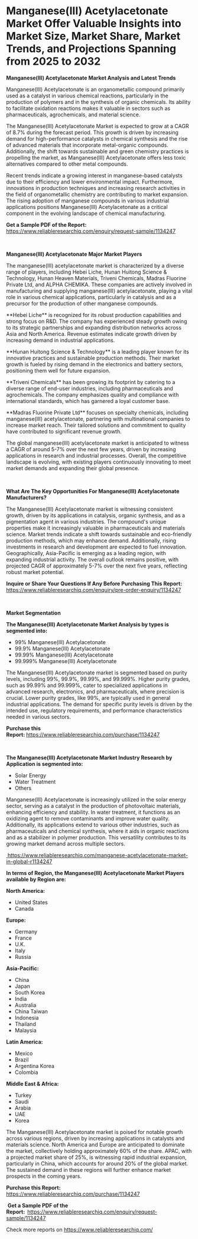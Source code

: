 <p><h1>Manganese(III) Acetylacetonate Market Offer Valuable Insights into Market Size, Market Share, Market Trends, and Projections Spanning from 2025 to 2032</h1></p><p><strong>Manganese(III) Acetylacetonate Market Analysis and Latest Trends</strong></p>
<p><p>Manganese(III) Acetylacetonate is an organometallic compound primarily used as a catalyst in various chemical reactions, particularly in the production of polymers and in the synthesis of organic chemicals. Its ability to facilitate oxidation reactions makes it valuable in sectors such as pharmaceuticals, agrochemicals, and material science.</p><p>The Manganese(III) Acetylacetonate Market is expected to grow at a CAGR of 8.7% during the forecast period. This growth is driven by increasing demand for high-performance catalysts in chemical synthesis and the rise of advanced materials that incorporate metal-organic compounds. Additionally, the shift towards sustainable and green chemistry practices is propelling the market, as Manganese(III) Acetylacetonate offers less toxic alternatives compared to other metal compounds.</p><p>Recent trends indicate a growing interest in manganese-based catalysts due to their efficiency and lower environmental impact. Furthermore, innovations in production techniques and increasing research activities in the field of organometallic chemistry are contributing to market expansion. The rising adoption of manganese compounds in various industrial applications positions Manganese(III) Acetylacetonate as a critical component in the evolving landscape of chemical manufacturing.</p></p>
<p><strong>Get a Sample PDF of the Report:&nbsp;</strong> <a href="https://www.reliableresearchiq.com/enquiry/request-sample/1134247?utm_campaign=2324&utm_medium=2&utm_source=Github&utm_content=ia&utm_term=25032025&utm_id=manganeseiii-acetylacetonate">https://www.reliableresearchiq.com/enquiry/request-sample/1134247</a></p>
<p>&nbsp;</p>
<p><strong>Manganese(III) Acetylacetonate Major Market Players</strong></p>
<p><p>The manganese(III) acetylacetonate market is characterized by a diverse range of players, including Hebei Liche, Hunan Huitong Science & Technology, Hunan Heaven Materials, Triveni Chemicals, Madras Fluorine Private Ltd, and ALPHA CHEMIKA. These companies are actively involved in manufacturing and supplying manganese(III) acetylacetonate, playing a vital role in various chemical applications, particularly in catalysis and as a precursor for the production of other manganese compounds.</p><p>**Hebei Liche** is recognized for its robust production capabilities and strong focus on R&D. The company has experienced steady growth owing to its strategic partnerships and expanding distribution networks across Asia and North America. Revenue estimates indicate growth driven by increasing demand in industrial applications.</p><p>**Hunan Huitong Science & Technology** is a leading player known for its innovative practices and sustainable production methods. Their market growth is fueled by rising demand in the electronics and battery sectors, positioning them well for future expansion.</p><p>**Triveni Chemicals** has been growing its footprint by catering to a diverse range of end-user industries, including pharmaceuticals and agrochemicals. The company emphasizes quality and compliance with international standards, which has garnered a loyal customer base.</p><p>**Madras Fluorine Private Ltd** focuses on specialty chemicals, including manganese(III) acetylacetonate, partnering with multinational companies to increase market reach. Their tailored solutions and commitment to quality have contributed to significant revenue growth.</p><p>The global manganese(III) acetylacetonate market is anticipated to witness a CAGR of around 5-7% over the next few years, driven by increasing applications in research and industrial processes. Overall, the competitive landscape is evolving, with existing players continuously innovating to meet market demands and expanding their global presence.</p></p>
<p>&nbsp;</p>
<p><strong>What Are The Key Opportunities For Manganese(III) Acetylacetonate Manufacturers?</strong></p>
<p><p>The Manganese(III) Acetylacetonate market is witnessing consistent growth, driven by its applications in catalysis, organic synthesis, and as a pigmentation agent in various industries. The compound's unique properties make it increasingly valuable in pharmaceuticals and materials science. Market trends indicate a shift towards sustainable and eco-friendly production methods, which may enhance demand. Additionally, rising investments in research and development are expected to fuel innovation. Geographically, Asia-Pacific is emerging as a leading region, with expanding industrial activity. The overall outlook remains positive, with projected CAGR of approximately 5-7% over the next five years, reflecting robust market potential.</p></p>
<p><strong>Inquire or Share Your Questions If Any Before Purchasing This Report:</strong> <a href="https://www.reliableresearchiq.com/enquiry/pre-order-enquiry/1134247?utm_campaign=2324&utm_medium=2&utm_source=Github&utm_content=ia&utm_term=25032025&utm_id=manganeseiii-acetylacetonate">https://www.reliableresearchiq.com/enquiry/pre-order-enquiry/1134247</a></p>
<p>&nbsp;</p>
<p><strong>Market Segmentation</strong></p>
<p><strong>The Manganese(III) Acetylacetonate Market Analysis by types is segmented into:</strong></p>
<p><ul><li>99% Manganese(III) Acetylacetonate</li><li>99.9% Manganese(III) Acetylacetonate</li><li>99.99% Manganese(III) Acetylacetonate</li><li>99.999% Manganese(III) Acetylacetonate</li></ul></p>
<p><p>The Manganese(III) Acetylacetonate market is segmented based on purity levels, including 99%, 99.9%, 99.99%, and 99.999%. Higher purity grades, such as 99.99% and 99.999%, cater to specialized applications in advanced research, electronics, and pharmaceuticals, where precision is crucial. Lower purity grades, like 99%, are typically used in general industrial applications. The demand for specific purity levels is driven by the intended use, regulatory requirements, and performance characteristics needed in various sectors.</p></p>
<p><strong>Purchase this Report:&nbsp;</strong><a href="https://www.reliableresearchiq.com/purchase/1134247?utm_campaign=2324&utm_medium=2&utm_source=Github&utm_content=ia&utm_term=25032025&utm_id=manganeseiii-acetylacetonate">https://www.reliableresearchiq.com/purchase/1134247</a></p>
<p>&nbsp;</p>
<p><strong>The Manganese(III) Acetylacetonate Market Industry Research by Application is segmented into:</strong></p>
<p><ul><li>Solar Energy</li><li>Water Treatment</li><li>Others</li></ul></p>
<p><p>Manganese(III) Acetylacetonate is increasingly utilized in the solar energy sector, serving as a catalyst in the production of photovoltaic materials, enhancing efficiency and stability. In water treatment, it functions as an oxidizing agent to remove contaminants and improve water quality. Additionally, its applications extend to various other industries, such as pharmaceuticals and chemical synthesis, where it aids in organic reactions and as a stabilizer in polymer production. This versatility contributes to its growing market demand across multiple sectors.</p></p>
<p><a href="https://www.reliableresearchiq.com/manganese-acetylacetonate-market-in-global-r1134247?utm_campaign=2324&utm_medium=2&utm_source=Github&utm_content=ia&utm_term=25032025&utm_id=manganeseiii-acetylacetonate">&nbsp;https://www.reliableresearchiq.com/manganese-acetylacetonate-market-in-global-r1134247</a></p>
<p><strong>In terms of Region, the Manganese(III) Acetylacetonate Market Players available by Region are:</strong></p>
<p>
    <p> <strong> North America: </strong>
        <ul>
            <li>United States</li>
            <li>Canada</li>
        </ul>
        </p> 
    <p> <strong> Europe: </strong>
        <ul>
            <li>Germany</li>
            <li>France</li>
            <li>U.K.</li>
            <li>Italy</li>
            <li>Russia</li>
        </ul>
        </p> 
    <p> <strong> Asia-Pacific: </strong>
        <ul>
            <li>China</li>
            <li>Japan</li>
            <li>South Korea</li>
            <li>India</li>
            <li>Australia</li>
            <li>China Taiwan</li>
            <li>Indonesia</li>
            <li>Thailand</li>
            <li>Malaysia</li>
        </ul>
        </p> 
    <p> <strong> Latin America: </strong>
        <ul>
            <li>Mexico</li>
            <li>Brazil</li>
            <li>Argentina Korea</li>
            <li>Colombia</li>
        </ul>
        </p> 
    <p> <strong> Middle East & Africa: </strong>
        <ul>
            <li>Turkey</li>
            <li>Saudi</li>
            <li>Arabia</li>
            <li>UAE</li>
            <li>Korea</li>
        </ul>
    </p>
    </p>
<p><p>The Manganese(III) Acetylacetonate market is poised for notable growth across various regions, driven by increasing applications in catalysts and materials science. North America and Europe are anticipated to dominate the market, collectively holding approximately 60% of the share. APAC, with a projected market share of 25%, is witnessing rapid industrial expansion, particularly in China, which accounts for around 20% of the global market. The sustained demand in these regions will further enhance market prospects in the coming years.</p></p>
<p><strong>Purchase this Report: </strong><a href="https://www.reliableresearchiq.com/purchase/1134247?utm_campaign=2324&utm_medium=2&utm_source=Github&utm_content=ia&utm_term=25032025&utm_id=manganeseiii-acetylacetonate">https://www.reliableresearchiq.com/purchase/1134247</a></p>
<p>&nbsp;<strong>Get a Sample PDF of the Report:&nbsp;&nbsp;</strong><a href="https://www.reliableresearchiq.com/enquiry/request-sample/1134247?utm_campaign=2324&utm_medium=2&utm_source=Github&utm_content=ia&utm_term=25032025&utm_id=manganeseiii-acetylacetonate">https://www.reliableresearchiq.com/enquiry/request-sample/1134247</a></p>
<p><strong></strong></p>
<p>Check more reports on <a href="https://www.reliableresearchiq.com/?utm_campaign=2324&utm_medium=2&utm_source=Github&utm_content=ia&utm_term=25032025&utm_id=manganeseiii-acetylacetonate">https://www.reliableresearchiq.com/</a></p>